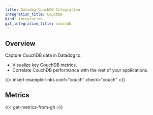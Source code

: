 ```yaml
---
title: Datadog-CouchDB Integration
integration_title: CouchDB
kind: integration
git_integration_title: couchdb
---
```


## Overview

Capture CouchDB data in Datadog to:

* Visualize key CouchDB metrics.
* Correlate CouchDB performance with the rest of your applications.

{{< insert-example-links conf="couch" check="couch" >}}


## Metrics

{{< get-metrics-from-git >}}
